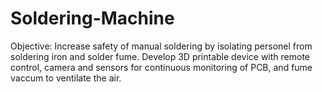 # Soldering-Machine
Objective:
Increase safety of manual soldering by isolating personel from soldering iron and solder fume.
Develop 3D printable device with remote control, camera and sensors for continuous monitoring of PCB, and fume vaccum to ventilate the air.
